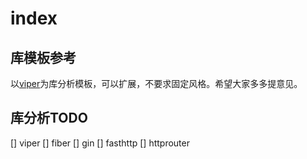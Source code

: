 
# index

## 库模板参考

以[viper](https://github.com/studygolang/go-collection/blob/main/go-lib/go-lib-template.md)为库分析模板，可以扩展，不要求固定风格。希望大家多多提意见。

## 库分析TODO

[] viper
[] fiber
[] gin
[] fasthttp
[] httprouter

